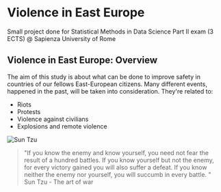 # Violence in East Europe
Small project done for Statistical Methods in Data Science Part II exam (3 ECTS) @ Sapienza University of Rome

## Violence in East Europe: Overview
The aim of this study is about what can be done to improve safety in countries of our fellows East-European citizens.
Many different events, happened in the past, will be taken into consideration.
They're related to:
- Riots
- Protests
- Violence against civilians
- Explosions and remote violence

![Sun Tzu](https://upload.wikimedia.org/wikipedia/commons/c/cf/%E5%90%B4%E5%8F%B8%E9%A9%AC%E5%AD%99%E6%AD%A6.jpg)

> "If you know the enemy and know yourself, you need not fear the result of a hundred battles.
> If you know yourself but not the enemy, for every victory gained you will also suffer a defeat.
> If you know neither the enemy nor yourself, you will succumb in every battle. " Sun Tzu - The art of war
